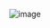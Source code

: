 ![image](https://user-images.githubusercontent.com/113086047/193577261-20a017f4-8344-4b81-a848-6710b4391f2a.png)
